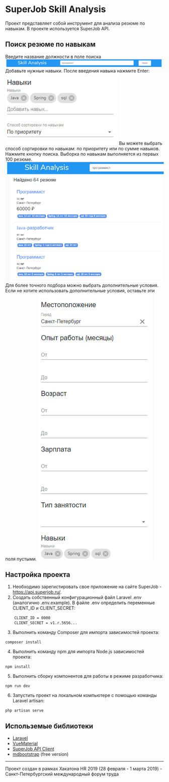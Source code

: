 # SuperJob Skill Analysis

Проект представляет собой инструмент для анализа резюме по навыкам. В проекте используется SuperJob API.

## Поиск резюме по навыкам

Введите название должности в поле поиска
![Поиск по должности](https://github.com/Artgerto/skillanalysis/blob/7d5c4e0f1b2a3425aded99577ec5ace47bd0022d/userguide/2019-03-03_14-46-53.png?raw=true "Поиск по должности")
Добавьте нужные навыки. После введения навыка нажмите Enter:
![Ввод навыков](https://github.com/Artgerto/skillanalysis/blob/7d5c4e0f1b2a3425aded99577ec5ace47bd0022d/userguide/2019-03-03_14-48-11.png?raw=true "Ввод навыков")
Вы можете выбрать способ сортировки по навыкам: по приоритету или по сумме навыков.
Нажмите кнопку поиска.
Выборка по навыкам выполняется из первых 100 резюме.
![Результат выборки](https://github.com/Artgerto/skillanalysis/blob/7d5c4e0f1b2a3425aded99577ec5ace47bd0022d/userguide/2019-03-03_14-50-48.png?raw=true "Результат выборки")
Для более точного подбора можно выбрать дополнительные условия. Если не хотите использовать дополнительные условия, оставьте эти поля пустыми.
![Дополнительные условия](https://github.com/Artgerto/skillanalysis/blob/7d5c4e0f1b2a3425aded99577ec5ace47bd0022d/userguide/2019-03-03_14-51-10.png?raw=true "Дополнительные условия")
## Настройка проекта

1. Необходимо зарегистировать свое приложение на сайте SuperJob - https://api.superjob.ru/.
2. Создать собственный конфигурационный файл Laravel .env (аналогично .env.example). В файле .env определить переменные CLIENT_ID и CLIENT_SECRET:
```
    CLIENT_ID = 0000
    CLIENT_SECRET = v1.r.5656...
```
3. Выполнить команду Composer для импорта зависимостей проекта:
```
composer install
```
4. Выполнить команду npm для импорта Node.js зависимостей проекта:
```
npm install
```
5. Выполнить сборку компонентов для работы в режиме разработчика:
```
npm run dev
```
6.  Запустить проект на локальном компьютере с помощью команды Laravel artisan:
```
php artisan serve
```
## Использемые библиотеки 
- [Laravel](https://laravel.com/ "Laravel")
- [VueMaterial](https://vuematerial.io "VueMaterial")
- [SuperJob API Client](https://github.com/superjobru/superjob-api-client "SuperJob API Client")
- [mdbootstrap](https://mdbootstrap.com/ "mdbootstrap") (free version)
------------
Проект создан в рамках Хакатона HR 2019
(28 февраля - 1 марта 2019) - 
Санкт-Петербургский международный форум труда

